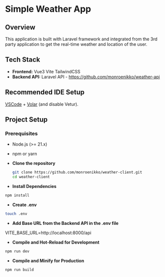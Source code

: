 # Simple Weather App

## Overview

This application is built with Laravel framework and integrated from the 3rd party application to get the real-time weather and location of the user.

## Tech Stack

- **Frontend:** Vue3 Vite TailwindCSS
- **Backend API:** Laravel API - https://github.com/monroenikko/weather-api

## Recommended IDE Setup

[VSCode](https://code.visualstudio.com/) + [Volar](https://marketplace.visualstudio.com/items?itemName=Vue.volar) (and disable Vetur).

## Project Setup

### Prerequisites

- Node.js (>= 21.x)
- npm or yarn

- **Clone the repository**

  ```bash
  git clone https://github.com/monroenikko/weather-client.git
  cd weather-client

  ```

- **Install Dependencies**

```sh
npm install
```

- **Create .env**

```sh
touch .env
```

- **Add Base URL from the Backend API in the .env file**

VITE_BASE_URL=http://localhost:8000/api

- **Compile and Hot-Reload for Development**

```sh
npm run dev
```

- **Compile and Minify for Production**

```sh
npm run build
```
